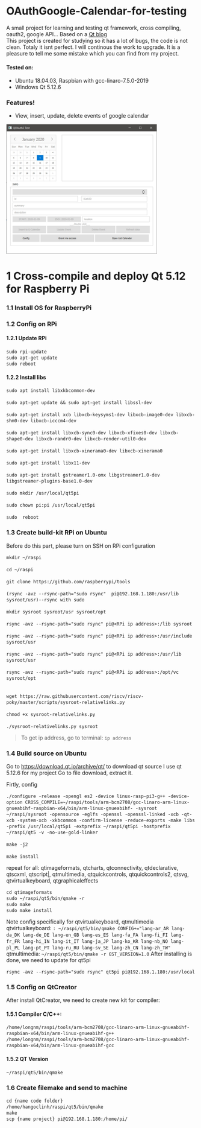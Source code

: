 # OAuthGoogle-Calendar-for-testing
A small project for learning and testing qt framework, cross compiling, oauth2, google API...
Based on a [Qt blog](http://blog.qt.io/blog/2017/01/25/connecting-qt-application-google-services-using-oauth-2-0/) <br>
This project is created for studying so it has a lot of bugs, the code is not clean. Totaly it isnt perfect. I will continous the work to upgrade. It is a pleasure to tell me some mistake which you can find from my project.
#### Tested on:
- Ubuntu 18.04.03, Raspbian with gcc-linaro-7.5.0-2019
- Windows  Qt 5.12.6


### Features!
  - View, insert, update, delete events of google calendar
<img src="https://github.com/harnetlinh/OAuthGoogle-Calendar-for-testing/blob/master/image/main.jpg" width="400" />

# 1 Cross-compile and deploy Qt 5.12 for Raspberry Pi
### 1.1 Install OS for RaspberryPi
### 1.2 Config on RPi
#### 1.2.1 Update RPi
```
sudo rpi-update
sudo apt-get update
sudo reboot

```
#### 1.2.2 Install libs
```
sudo apt install libxkbcommon-dev

sudo apt-get update && sudo apt-get install libssl-dev

sudo apt-get install xcb libxcb-keysyms1-dev libxcb-image0-dev libxcb-shm0-dev libxcb-icccm4-dev

sudo apt-get install libxcb-sync0-dev libxcb-xfixes0-dev libxcb-shape0-dev libxcb-randr0-dev libxcb-render-util0-dev

sudo apt-get install libxcb-xinerama0-dev libxcb-xinerama0

sudo apt-get install libx11-dev

sudo apt-get install gstreamer1.0-omx libgstreamer1.0-dev libgstreamer-plugins-base1.0-dev

sudo mkdir /usr/local/qt5pi

sudo chown pi:pi /usr/local/qt5pi

sudo  reboot

```
### 1.3 Create build-kit RPi on Ubuntu
Before do this part, please turn on SSH on RPi configuration
```
mkdir ~/raspi

cd ~/raspi

git clone https://github.com/raspberrypi/tools

(rsync -avz --rsync-path="sudo rsync"  pi@192.168.1.180:/usr/lib sysroot/usr)--rsync with sudo

mkdir sysroot sysroot/usr sysroot/opt

rsync -avz --rsync-path="sudo rsync" pi@<RPi ip address>:/lib sysroot

rsync -avz --rsync-path="sudo rsync" pi@<RPi ip address>:/usr/include sysroot/usr

rsync -avz --rsync-path="sudo rsync" pi@<RPi ip address>:/usr/lib sysroot/usr

rsync -avz --rsync-path="sudo rsync" pi@<RPi ip address>:/opt/vc sysroot/opt


wget https://raw.githubusercontent.com/riscv/riscv-poky/master/scripts/sysroot-relativelinks.py

chmod +x sysroot-relativelinks.py

./sysroot-relativelinks.py sysroot
```
> To get ip address, go to terminal: `ip address`

### 1.4 Build source on Ubuntu
Go to https://download.qt.io/archive/qt/ to download qt source
I use qt 5.12.6 for my project
Go to file download, extract it.

Firtly, config
```
./configure -release -opengl es2 -device linux-rasp-pi3-g++ -device-option CROSS_COMPILE=~/raspi/tools/arm-bcm2708/gcc-linaro-arm-linux-gnueabihf-raspbian-x64/bin/arm-linux-gnueabihf- -sysroot ~/raspi/sysroot -opensource -eglfs -openssl -openssl-linked -xcb -qt-xcb -system-xcb -xkbcommon -confirm-license -reduce-exports -make libs -prefix /usr/local/qt5pi -extprefix ~/raspi/qt5pi -hostprefix ~/raspi/qt5 -v -no-use-gold-linker

make -j2

make install
```

repeat for all: qtimageformats, qtcharts, qtconnectivity, qtdeclarative, qtscxml, qtscript|, qtmultimedia, qtquickcontrols, qtquickcontrols2, qtsvg, qtvirtualkeyboard, qtgraphicaleffects
```
cd qtimageformats
sudo ~/raspi/qt5/bin/qmake -r
sudo make
sudo make install
```

Note config specifically for qtvirtualkeyboard, qtmultimedia 
qtvirtualkeyboard: `: ~/raspi/qt5/bin/qmake CONFIG+="lang-ar_AR lang-da_DK lang-de_DE lang-en_GB lang-es_ES lang-fa_FA lang-fi_FI lang-fr_FR lang-hi_IN lang-it_IT lang-ja_JP lang-ko_KR lang-nb_NO lang-pl_PL lang-pt_PT lang-ru_RU lang-sv_SE lang-zh_CN lang-zh_TW"`
qtmultimedia: `~/raspi/qt5/bin/qmake -r GST_VERSION=1.0`
After installing is done, we need to update for qt5pi
```
rsync -avz --rsync-path="sudo rsync" qt5pi pi@192.168.1.180:/usr/local
```

### 1.5 Config on QtCreator
After install QtCreator, we need to create new kit for compiler:
#### 1.5.1 Compiler C/C++:
```
/home/longnm/raspi/tools/arm-bcm2708/gcc-linaro-arm-linux-gnueabihf-raspbian-x64/bin/arm-linux-gnueabihf-g++
/home/longnm/raspi/tools/arm-bcm2708/gcc-linaro-arm-linux-gnueabihf-raspbian-x64/bin/arm-linux-gnueabihf-gcc
```
#### 1.5.2 QT Version
```
~/raspi/qt5/bin/qmake
```

### 1.6 Create filemake and send to machine

```
cd {name code folder}
/home/hangoclinh/raspi/qt5/bin/qmake
make
scp {name project} pi@192.168.1.180:/home/pi/
```

